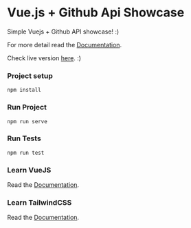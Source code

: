 # Vue.js + Github Api Showcase

Simple Vuejs + Github API showcase! :) 

For more detail read the [Documentation](https://github.com/gilnd/vue-github-api/blob/main/docs/doc.md).

Check live version [here](https://vue-github-search.netlify.app/). :)

### Project setup
```
npm install
```

### Run Project
```
npm run serve
```

### Run Tests
```
npm run test
```

### Learn VueJS
Read the [Documentation](https://v3.vuejs.org/guide/introduction.html).

### Learn TailwindCSS
Read the [Documentation](https://tailwindcss.com/docs/installation).
